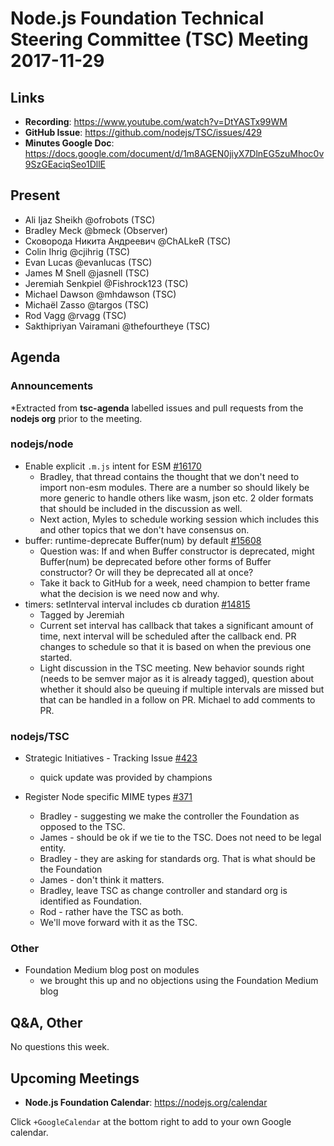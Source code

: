 # Node.js Foundation Technical Steering Committee (TSC) Meeting 2017-11-29

## Links

* **Recording**: https://www.youtube.com/watch?v=DtYASTx99WM
* **GitHub Issue**: https://github.com/nodejs/TSC/issues/429
* **Minutes Google Doc**: https://docs.google.com/document/d/1m8AGEN0jiyX7DlnEG5zuMhoc0v9SzGEaciqSeo1DllE

## Present

* Ali Ijaz Sheikh @ofrobots (TSC)
* Bradley Meck @bmeck (Observer)
* Сковорода Никита Андреевич @ChALkeR (TSC)
* Colin Ihrig @cjihrig (TSC)
* Evan Lucas @evanlucas (TSC)
* James M Snell @jasnell (TSC)
* Jeremiah Senkpiel @Fishrock123 (TSC)
* Michael Dawson @mhdawson (TSC)
* Michaël Zasso @targos (TSC)
* Rod Vagg @rvagg (TSC)
* Sakthipriyan Vairamani @thefourtheye (TSC)

## Agenda

### Announcements

*Extracted from **tsc-agenda** labelled issues and pull requests from the **nodejs org** prior to the meeting.

### nodejs/node

* Enable explicit `.m.js` intent for ESM [#16170](https://github.com/nodejs/node/pull/16170)
  * Bradley, that thread contains the thought that we don't need to import non-esm modules.
    There are a number so should likely be more generic to handle others like wasm,
    json etc. 2 older formats that should be included in the discussion as well.
  * Next action, Myles to schedule working session which includes this and other
    topics that we don't have consensus on.
* buffer: runtime-deprecate Buffer(num) by default [#15608](https://github.com/nodejs/node/pull/15608)
  * Question was: If and when Buffer constructor is deprecated, might Buffer(num) be deprecated
    before other forms of Buffer constructor? Or will they be deprecated all at once?
  * Take it back to GitHub for a week, need champion to better frame what the decision is we need
    now and why.
* timers: setInterval interval includes cb duration [#14815](https://github.com/nodejs/node/pull/14815)
  * Tagged by Jeremiah
  * Current set interval has callback that takes a significant amount of time, next interval will
    be scheduled after the callback end.  PR changes to schedule so that it is based on
    when the previous one started.
  * Light discussion in the TSC meeting.  New behavior sounds right (needs to be
    semver major as it is already tagged), question about whether it should also be
    queuing if multiple intervals are missed but that can be handled in a follow on PR.
    Michael to add comments to PR.

### nodejs/TSC

* Strategic Initiatives - Tracking Issue [#423](https://github.com/nodejs/TSC/issues/423)
  * quick update was provided by champions

* Register Node specific MIME types [#371](https://github.com/nodejs/TSC/issues/371)
  * Bradley - suggesting we make the controller the Foundation as opposed to the TSC.
  * James - should be ok if we tie to the TSC.  Does not need to be legal entity.
  * Bradley - they are asking for standards org.  That is what should be the Foundation
  * James - don't think it matters.
  * Bradley, leave TSC as change controller and standard org is identified as Foundation.
  * Rod - rather have the TSC as both.
  * We'll move forward with it as the TSC.

### Other

* Foundation Medium blog post on modules
  * we brought this up and no objections using the Foundation Medium blog

## Q&A, Other

No questions this week.

## Upcoming Meetings

* **Node.js Foundation Calendar**: https://nodejs.org/calendar

Click `+GoogleCalendar` at the bottom right to add to your own Google calendar.
